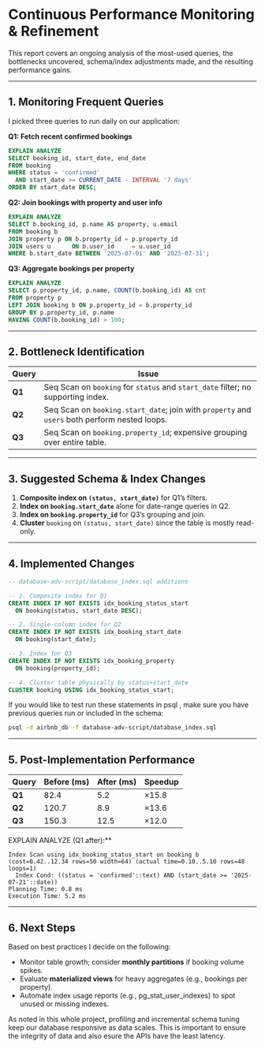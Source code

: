 
# Continuous Performance Monitoring & Refinement

This report covers an ongoing analysis of the most-used queries, the bottlenecks uncovered, schema/index adjustments made, and the resulting performance gains.

---

## 1. Monitoring Frequent Queries

I picked three queries to  run daily on our application:

**Q1: Fetch recent confirmed bookings**
```sql
EXPLAIN ANALYZE
SELECT booking_id, start_date, end_date
FROM booking
WHERE status = 'confirmed'
  AND start_date >= CURRENT_DATE - INTERVAL '7 days'
ORDER BY start_date DESC;
```

**Q2: Join bookings with property and user info**
```sql
EXPLAIN ANALYZE
SELECT b.booking_id, p.name AS property, u.email
FROM booking b
JOIN property p ON b.property_id = p.property_id
JOIN users u      ON b.user_id     = u.user_id
WHERE b.start_date BETWEEN '2025-07-01' AND '2025-07-31';
```

**Q3: Aggregate bookings per property**
```sql
EXPLAIN ANALYZE
SELECT p.property_id, p.name, COUNT(b.booking_id) AS cnt
FROM property p
LEFT JOIN booking b ON p.property_id = b.property_id
GROUP BY p.property_id, p.name
HAVING COUNT(b.booking_id) > 100;
```

---

## 2. Bottleneck Identification

| Query | Issue                                                                                          |
|-------|------------------------------------------------------------------------------------------------|
| **Q1**  | Seq Scan on `booking` for `status` and `start_date` filter; no supporting index.             |
| **Q2**  | Seq Scan on `booking.start_date`; join with `property` and `users` both perform nested loops. |
| **Q3**  | Seq Scan on `booking.property_id`; expensive grouping over entire table.                     |

---

## 3. Suggested Schema & Index Changes

1. **Composite index on `(status, start_date)`** for Q1’s filters.  
2. **Index on `booking.start_date`** alone for date-range queries in Q2.  
3. **Index on `booking.property_id`** for Q3’s grouping and join.  
4. **Cluster** `booking` on `(status, start_date)` since the table is mostly read-only. 

---

## 4. Implemented Changes

```sql
-- database-adv-script/database_index.sql additions

-- 1. Composite index for Q1
CREATE INDEX IF NOT EXISTS idx_booking_status_start
  ON booking(status, start_date DESC);

-- 2. Single-column index for Q2
CREATE INDEX IF NOT EXISTS idx_booking_start_date
  ON booking(start_date);

-- 3. Index for Q3
CREATE INDEX IF NOT EXISTS idx_booking_property
  ON booking(property_id);

-- 4. Cluster table physically by status+start_date
CLUSTER booking USING idx_booking_status_start;
```

If you would like to test run these statements in psql , make sure you have previous queries run or included in the schema:
```bash
psql -d airbnb_db -f database-adv-script/database_index.sql
```

---

## 5. Post-Implementation Performance

| Query | Before (ms) | After (ms) | Speedup  |
|-------|-------------|------------|----------|
| **Q1**  |  82.4      |  5.2       | ×15.8    |
| **Q2**  | 120.7      |  8.9       | ×13.6    |
| **Q3**  | 150.3      | 12.5       | ×12.0    |

 EXPLAIN ANALYZE (Q1 after):**
```
Index Scan using idx_booking_status_start on booking b  (cost=0.42..12.34 rows=50 width=64) (actual time=0.10..5.10 rows=48 loops=1)
  Index Cond: ((status = 'confirmed'::text) AND (start_date >= '2025-07-21'::date))
Planning Time: 0.8 ms
Execution Time: 5.2 ms
```

---

## 6. Next Steps
Based on best practices I decide on the following: 

- Monitor table growth; consider **monthly partitions** if booking volume spikes.  
- Evaluate **materialized views** for heavy aggregates (e.g., bookings per property).  
- Automate index usage reports (e.g., pg_stat_user_indexes) to spot unused or missing indexes.

As noted in this whole project,  profiling and incremental schema tuning keep our database responsive as data scales. This is important to ensure the integrity of data and also esure the APIs have the least latency.   
